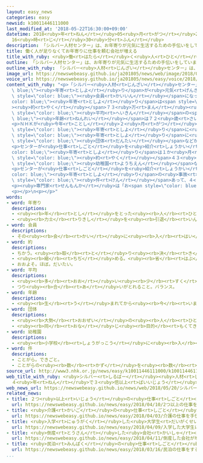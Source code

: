 ```yaml
---
layout: easy_news
categories: easy
newsid: k10011446111000
last_modified_at: '2018-05-22T16:30:00+09:00'
datetime: 2018<ruby>年<rt>ねん</rt></ruby>05<ruby>月<rt>がつ</rt></ruby>22<ruby>日<rt>にち</rt></ruby>
  16<ruby>時<rt>じ</rt></ruby>30<ruby>分<rt>ふん</rt></ruby>
description: 「シルバー人材センター」は、お年寄りが元気に生活するための手伝いをしています。
title: 働く人が足りなくてお年寄りに仕事を頼む会社が増える
title_with_ruby: <ruby>働<rt>はたら</rt></ruby>く<ruby>人<rt>ひと</rt></ruby>が<ruby>足<rt>た</rt></ruby>りなくてお<ruby>年寄<rt>としよ</rt></ruby>りに<ruby>仕事<rt>しごと</rt></ruby>を<ruby>頼<rt>たの</rt></ruby>む<ruby>会社<rt>かいしゃ</rt></ruby>が<ruby>増<rt>ふ</rt></ruby>える
outline: 「シルバー人材センター」は、お年寄りが元気に生活するための手伝いをしています。
outline_with_ruby: 「シルバー<ruby>人材<rt>じんざい</rt></ruby>センター」は、お<ruby>年寄<rt>としよ</rt></ruby>りが<ruby>元気<rt>げんき</rt></ruby>に<ruby>生活<rt>せいかつ</rt></ruby>するための<ruby>手伝<rt>てつだ</rt></ruby>いをしています。
image_url: https://newswebeasy.github.io/ja201805/news/web/image/2018/05/20/K10011446111_1805201930_1805201931_01_03.jpg
voice_url: https://newswebeasy.github.io/ja201805/news/easy/voice/2018/05/22/k10011446111000.mp4
content_with_ruby: "<p>「シルバー<ruby>人材<rt>じんざい</rt></ruby>センター」は、お<span style=\"color:\
  \ blue;\"><ruby>年寄<rt>としよ</rt></ruby>り</span>が<ruby>元気<rt>げんき</rt></ruby>に<ruby>生活<rt>せいかつ</rt></ruby>するための<ruby>手伝<rt>てつだ</rt></ruby>いをしています。センターの<span\
  \ style=\"color: blue;\"><ruby>会員<rt>かいいん</rt></ruby></span>になっているお<span style=\"\
  color: blue;\"><ruby>年寄<rt>としよ</rt></ruby>り</span>は<span style=\"color: blue;\"\
  ><ruby>約<rt>やく</rt></ruby></span>７３<ruby>万<rt>まん</rt></ruby><ruby>人<rt>にん</rt></ruby>で、<span\
  \ style=\"color: blue;\"><ruby>平均<rt>へいきん</rt></ruby></span>の<span style=\"color:\
  \ blue;\"><ruby>年齢<rt>ねんれい</rt></ruby></span>は７２<ruby>歳<rt>さい</rt></ruby>です。</p>\n\
  <p>ＮＨＫが<ruby>今年<rt>ことし</rt></ruby>２<ruby>月<rt>がつ</rt></ruby>に１３００のセンターに<ruby>聞<rt>き</rt></ruby>くと、９００ぐらいのセンターがお<span\
  \ style=\"color: blue;\"><ruby>年寄<rt>としよ</rt></ruby>り</span>に<ruby>仕事<rt>しごと</rt></ruby>を<ruby>紹介<rt>しょうかい</rt></ruby>していました。<ruby>働<rt>はたら</rt></ruby>く<ruby>人<rt>ひと</rt></ruby>が<ruby>足<rt>た</rt></ruby>りないため、お<span\
  \ style=\"color: blue;\"><ruby>年寄<rt>としよ</rt></ruby>り</span>に<ruby>仕事<rt>しごと</rt></ruby>を<ruby>頼<rt>たの</rt></ruby>む<ruby>会社<rt>かいしゃ</rt></ruby>や<span\
  \ style=\"color: blue;\"><ruby>団体<rt>だんたい</rt></ruby></span>などが<ruby>増<rt>ふ</rt></ruby>えています。</p>\n\
  <p>センターが<ruby>仕事<rt>しごと</rt></ruby>を<ruby>紹介<rt>しょうかい</rt></ruby>したお<span style=\"\
  color: blue;\"><ruby>年寄<rt>としよ</rt></ruby>り</span>は１か<ruby>月<rt>げつ</rt></ruby>に<span\
  \ style=\"color: blue;\"><ruby>約<rt>やく</rt></ruby></span>４３<ruby>万<rt>まん</rt></ruby><ruby>人<rt>にん</rt></ruby>で、４<ruby>年<rt>ねん</rt></ruby><ruby>前<rt>まえ</rt></ruby>の３．４<ruby>倍<rt>ばい</rt></ruby>に<ruby>増<rt>ふ</rt></ruby>えました。<ruby>多<rt>おお</rt></ruby>いのはスーパーや<ruby>工場<rt>こうじょう</rt></ruby>の<ruby>仕事<rt>しごと</rt></ruby>や、<span\
  \ style=\"color: blue;\"><ruby>幼稚園<rt>ようちえん</rt></ruby></span>などのバスの<ruby>運転<rt>うんてん</rt></ruby>でした。</p>\n\
  <p>センターが<ruby>仕事<rt>しごと</rt></ruby>を<ruby>紹介<rt>しょうかい</rt></ruby>したお<span style=\"\
  color: blue;\"><ruby>年寄<rt>としよ</rt></ruby>り</span>の<ruby>事故<rt>じこ</rt></ruby>も<ruby>増<rt>ふ</rt></ruby>えています。<ruby>去年<rt>きょねん</rt></ruby>は<ruby>事故<rt>じこ</rt></ruby>が４７３<span\
  \ style=\"color: blue;\"><ruby>件<rt>けん</rt></ruby></span>あって、４<ruby>年<rt>ねん</rt></ruby><ruby>前<rt>まえ</rt></ruby>の６．５<ruby>倍<rt>ばい</rt></ruby>に<ruby>増<rt>ふ</rt></ruby>えました。いちばん<ruby>多<rt>おお</rt></ruby>いのは、バスなどを<ruby>運転<rt>うんてん</rt></ruby>しているときの<ruby>事故<rt>じこ</rt></ruby>でした。</p>\n\
  <p><ruby>専門家<rt>せんもんか</rt></ruby>は「お<span style=\"color: blue;\"><ruby>年寄<rt>としよ</rt></ruby>り</span>が<ruby>安全<rt>あんぜん</rt></ruby>に<ruby>働<rt>はたら</rt></ruby>くことができるように、<ruby>会社<rt>かいしゃ</rt></ruby>などが<ruby>気<rt>き</rt></ruby>をつけなければなりません」と<ruby>話<rt>はな</rt></ruby>しています。</p>\n\
  <p></p>\n<p></p>"
words:
- word: 年寄り
  descriptions:
  - <ruby><rb>年</rb><rt>とし</rt></ruby>をとった<ruby><rb>人</rb><rt>ひと</rt></ruby>。<ruby><rb>老人</rb><rt>ろうじん</rt></ruby>。
  - <ruby><rb>力士</rb><rt>りきし</rt></ruby>を<ruby><rb>引退</rb><rt>いんたい</rt></ruby>して、<ruby><rb>日本</rb><rt>にほん</rt></ruby><ruby><rb>相撲</rb><rt>すもう</rt></ruby><ruby><rb>協会</rb><rt>きょうかい</rt></ruby>の<ruby><rb>役員</rb><rt>やくいん</rt></ruby>になった<ruby><rb>人</rb><rt>ひと</rt></ruby>。
- word: 会員
  descriptions:
  - その<ruby><rb>会</rb><rt>かい</rt></ruby>に<ruby><rb>入</rb><rt>はい</rt></ruby>っている<ruby><rb>人</rb><rt>ひと</rt></ruby>。
- word: 約
  descriptions:
  - ちかう。<ruby><rb>取</rb><rt>と</rt></ruby>り<ruby><rb>決</rb><rt>き</rt></ruby>める。
  - <ruby><rb>縮</rb><rt>ちぢ</rt></ruby>める。<ruby><rb>省</rb><rt>はぶ</rt></ruby>く。<ruby><rb>簡単</rb><rt>かんたん</rt></ruby>にする。
  - おおよそ。ほぼ。だいたい。
- word: 平均
  descriptions:
  - <ruby><rb>多</rb><rt>おお</rt></ruby>い<ruby><rb>少</rb><rt>すく</rt></ruby>ないや<ruby><rb>高</rb><rt>たか</rt></ruby>い<ruby><rb>低</rb><rt>ひく</rt></ruby>いなどがないように、ならすこと。
  - つり<ruby><rb>合</rb><rt>あ</rt></ruby>いがとれること。バランス。
- word: 年齢
  descriptions:
  - <ruby><rb>生</rb><rt>う</rt></ruby>まれてから<ruby><rb>今</rb><rt>いま</rt></ruby>までの<ruby><rb>年</rb><rt>とし</rt></ruby>の<ruby><rb>数</rb><rt>かず</rt></ruby>。とし。
- word: 団体
  descriptions:
  - <ruby><rb>大勢</rb><rt>おおぜい</rt></ruby>の<ruby><rb>人</rb><rt>ひと</rt></ruby>の<ruby><rb>集</rb><rt>あつ</rt></ruby>まり。
  - <ruby><rb>同</rb><rt>おな</rt></ruby>じ<ruby><rb>目的</rb><rt>もくてき</rt></ruby>を<ruby><rb>持</rb><rt>も</rt></ruby>った<ruby><rb>人々</rb><rt>ひとびと</rt></ruby>の<ruby><rb>集</rb><rt>あつ</rt></ruby>まり。
- word: 幼稚園
  descriptions:
  - <ruby><rb>小学校</rb><rt>しょうがっこう</rt></ruby>に<ruby><rb>入</rb><rt>はい</rt></ruby>る<ruby><rb>前</rb><rt>まえ</rt></ruby>の<ruby><rb>子</rb><rt>こ</rt></ruby>どもに、<ruby><rb>集団生活</rb><rt>しゅうだんせいかつ</rt></ruby>に<ruby><rb>慣</rb><rt>な</rt></ruby>れさせるため、いろいろのことを<ruby><rb>教</rb><rt>おし</rt></ruby>える<ruby><rb>所</rb><rt>ところ</rt></ruby>。
- word: 件
  descriptions:
  - ことがら。できごと。
  - ことがらの<ruby><rb>数</rb><rt>かず</rt></ruby>を<ruby><rb>数</rb><rt>かぞ</rt></ruby>えることば。
source_url: http://www3.nhk.or.jp/news/easy/k10011446111000/k10011446111000.html
web_title_with_ruby: <ruby>シルバー<rt>しるばー</rt></ruby><ruby>人材<rt>じんざい</rt></ruby><ruby>センター<rt>せんたー</rt></ruby>に<ruby>派遣<rt>はけん</rt></ruby><ruby>労働<rt>ろうどう</rt></ruby>の<ruby>依頼<rt>いらい</rt></ruby><ruby>殺到<rt>さっとう</rt></ruby>
  ４<ruby>年<rt>ねん</rt></ruby>で３<ruby>倍以上<rt>ばいいじょう</rt></ruby>
web_news_url: https://newswebeasy.github.io/news/web/2018/05/20/シルバー人材センターに派遣労働の依頼殺到-4年で3倍以上
related_news:
- title: ２つ<ruby>以上<rt>いじょう</rt></ruby>の<ruby>仕事<rt>しごと</rt></ruby>をしている<ruby>人<rt>ひと</rt></ruby>が<ruby>増<rt>ふ</rt></ruby>えている
  url: https://newswebeasy.github.io/news/easy/2018/04/10/2つ以上の仕事をしている人が増えている
- title: <ruby>介護<rt>かいご</rt></ruby>の<ruby>仕事<rt>しごと</rt></ruby>を<ruby>手伝<rt>てつだ</rt></ruby>うロボットを<ruby>作<rt>つく</rt></ruby>ろう
  url: https://newswebeasy.github.io/news/easy/2018/04/03/介護の仕事を手伝うロボットを作ろう
- title: <ruby>入学<rt>にゅうがく</rt></ruby>した<ruby>大学生<rt>だいがくせい</rt></ruby>に「<ruby>会員<rt>かいいん</rt></ruby>を<ruby>増<rt>ふ</rt></ruby>やすビジネスに<ruby>気<rt>き</rt></ruby>をつけて」
  url: https://newswebeasy.github.io/news/easy/2018/04/09/入学した大学生に会員を増やすビジネスに気をつけて
- title: <ruby>倒産<rt>とうさん</rt></ruby>した<ruby>会社<rt>かいしゃ</rt></ruby>が<ruby>増<rt>ふ</rt></ruby>える　<ruby>働<rt>はたら</rt></ruby>く<ruby>人<rt>ひと</rt></ruby>が<ruby>足<rt>た</rt></ruby>りないことなどが<ruby>原因<rt>げんいん</rt></ruby>
  url: https://newswebeasy.github.io/news/easy/2018/04/11/倒産した会社が増える-働く人が足りないことなどが原因
- title: <ruby>民泊<rt>みんぱく</rt></ruby>の<ruby>仕事<rt>しごと</rt></ruby>をするための<ruby>申<rt>もう</rt></ruby>し<ruby>込<rt>こ</rt></ruby>みが<ruby>始<rt>はじ</rt></ruby>まる
  url: https://newswebeasy.github.io/news/easy/2018/03/16/民泊の仕事をするための申し込みが始まる
...
```

